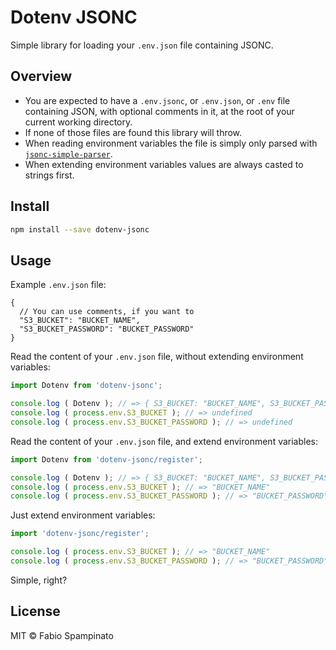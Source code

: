 # Dotenv JSONC

Simple library for loading your `.env.json` file containing JSONC.

## Overview

- You are expected to have a `.env.jsonc`, or `.env.json`, or `.env` file containing JSON, with optional comments in it, at the root of your current working directory.
- If none of those files are found this library will throw.
- When reading environment variables the file is simply only parsed with [`jsonc-simple-parser`](https://github.com/fabiospampinato/jsonc-simple-parser).
- When extending environment variables values are always casted to strings first.

## Install

```sh
npm install --save dotenv-jsonc
```

## Usage

Example `.env.json` file:

```jsonc
{
  // You can use comments, if you want to
  "S3_BUCKET": "BUCKET_NAME",
  "S3_BUCKET_PASSWORD": "BUCKET_PASSWORD"
}
```

Read the content of your `.env.json` file, without extending environment variables:

```ts
import Dotenv from 'dotenv-jsonc';

console.log ( Dotenv ); // => { S3_BUCKET: "BUCKET_NAME", S3_BUCKET_PASSWORD: "BUCKET_PASSWORD" }
console.log ( process.env.S3_BUCKET ); // => undefined
console.log ( process.env.S3_BUCKET_PASSWORD ); // => undefined
```

Read the content of your `.env.json` file, and extend environment variables:

```ts
import Dotenv from 'dotenv-jsonc/register';

console.log ( Dotenv ); // => { S3_BUCKET: "BUCKET_NAME", S3_BUCKET_PASSWORD: "BUCKET_PASSWORD" }
console.log ( process.env.S3_BUCKET ); // => "BUCKET_NAME"
console.log ( process.env.S3_BUCKET_PASSWORD ); // => "BUCKET_PASSWORD"
```

Just extend environment variables:

```ts
import 'dotenv-jsonc/register';

console.log ( process.env.S3_BUCKET ); // => "BUCKET_NAME"
console.log ( process.env.S3_BUCKET_PASSWORD ); // => "BUCKET_PASSWORD"
```

Simple, right?

## License

MIT © Fabio Spampinato
